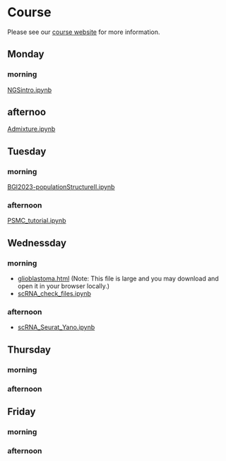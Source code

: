# Course

Please see our [course website](http://popgen.dk/bgi23/) for more information.


## Monday
### morning
[NGSintro.ipynb](https://github.com/popgenDK/courses/blob/main/bgi23/NGSintro.ipynb)

## afternoo 
[Admixture.ipynb](https://github.com/popgenDK/courses/blob/main/bgi23/Admixture.ipynb)

## Tuesday
### morning
[BGI2023-populationStructureII.ipynb](https://github.com/popgenDK/courses/blob/main/bgi23/BGI2023-populationStructureII.ipynb)

### afternoon
[PSMC_tutorial.ipynb](https://github.com/popgenDK/courses/blob/main/bgi23/PSMC_tutorial.ipynb)



## Wednessday 
### morning
- [glioblastoma.html](https://github.com/popgenDK/courses/blob/main/bgi23/glioblastoma.html) (Note: This file is large and you may download and open it in your browser locally.)
- [scRNA_check_files.ipynb](https://github.com/popgenDK/courses/blob/main/bgi23/scRNA_check_files.ipynb)

### afternoon
- [scRNA_Seurat_Yano.ipynb](https://github.com/popgenDK/courses/blob/main/bgi23/scRNA_Seurat_Yano.ipynb)
  
## Thursday 
### morning

### afternoon

## Friday
### morning

### afternoon

